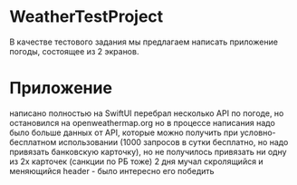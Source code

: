 # WeatherTestProject

В качестве тестового задания мы предлагаем написать приложение погоды, состоящее из 2 экранов.

# Приложение

написано полностью на SwiftUI
перебрал несколько API по погоде, но остановился на openweathermap.org
но в процессе написания надо было больше данных от API, которые можно получить при условно-бесплатном использовании (1000 запросов в сутки бесплатно, но надо привязать банковскую карточку), но не получилось привязать ни одну из 2х карточек (санкции по РБ тоже)
2 дня мучал скролящийся и меняющийся header - было интересно его победить 
